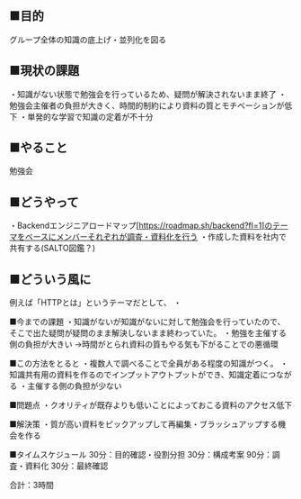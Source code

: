 ## ■目的
グループ全体の知識の底上げ・並列化を図る

## ■現状の課題

・知識がない状態で勉強会を行っているため、疑問が解決されないまま終了
・勉強会主催者の負担が大きく、時間的制約により資料の質とモチベーションが低下
・単発的な学習で知識の定着が不十分

## ■やること
勉強会

## ■どうやって
・Backendエンジニアロードマップ[https://roadmap.sh/backend?fl=1]のテーマをベースにメンバーそれぞれが調査・資料化を行う
・作成した資料を社内で共有する(SALTO図鑑？)

## ■どういう風に
例えば「HTTPとは」というテーマだとして、
・

■今までの課題
・知識がないが知識がないに対して勉強会を行っていたので、そこで出た疑問が疑問のまま解決しないまま終わっていた。
・勉強を主催する側の負担が大きい
→時間がとられ資料の質もやる気も下がることでの悪循環

■この方法をとると
・複数人で調べることで全員がある程度の知識がつく。
・知識共有用の資料を作るのでインプットアウトプットができ、知識定着につながる
・主催する側の負担が少ない

■問題点
・クオリティが既存よりも低いことによっておこる資料のアクセス低下

■解決策
・質が高い資料をピックアップして再編集・ブラッシュアップする機会を作る


■タイムスケジュール
30分：目的確認・役割分担
30分：構成考案
90分：調査・資料化
30分：最終確認

合計：3時間




